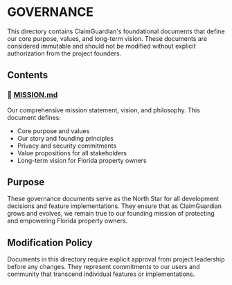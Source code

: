 # GOVERNANCE

This directory contains ClaimGuardian's foundational documents that define our core purpose, values, and long-term vision. These documents are considered immutable and should not be modified without explicit authorization from the project founders.

## Contents

### 📜 [MISSION.md](./MISSION.md)
Our comprehensive mission statement, vision, and philosophy. This document defines:
- Core purpose and values
- Our story and founding principles
- Privacy and security commitments
- Value propositions for all stakeholders
- Long-term vision for Florida property owners

## Purpose

These governance documents serve as the North Star for all development decisions and feature implementations. They ensure that as ClaimGuardian grows and evolves, we remain true to our founding mission of protecting and empowering Florida property owners.

## Modification Policy

Documents in this directory require explicit approval from project leadership before any changes. They represent commitments to our users and community that transcend individual features or implementations.
